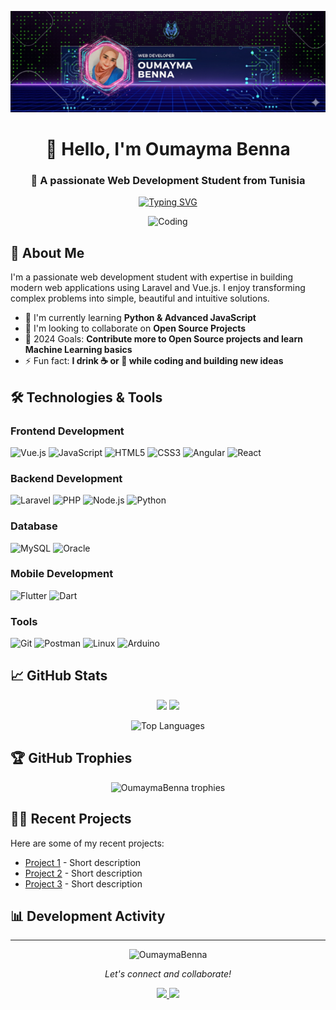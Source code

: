 ![Banner](https://github.com/OumaymaBenna/OumaymaBenna/blob/main/img.png)

<h1 align="center">👋 Hello, I'm Oumayma Benna</h1>
<h3 align="center">🚀 A passionate Web Development Student from Tunisia</h3>

<p align="center">
  <a href="https://git.io/typing-svg">
    <img src="https://readme-typing-svg.demolab.com?font=Fira+Code&pause=1000&color=FF7F50&center=true&vCenter=true&width=435&lines=Full-Stack+Developer;Open-Source+Enthusiast;Problem+Solver" alt="Typing SVG" />
  </a>
</p>

<div align="center">
  <img alt="Coding" width="400" src="https://media.tenor.com/IF2JdxzmyN4AAAAi/coding-girl.gif">
</div>

## 📖 About Me

I'm a passionate web development student with expertise in building modern web applications using Laravel and Vue.js. I enjoy transforming complex problems into simple, beautiful and intuitive solutions.

- 🌱 I'm currently learning **Python & Advanced JavaScript**
- 👯 I'm looking to collaborate on **Open Source Projects**
- 🥅 2024 Goals: **Contribute more to Open Source projects and learn Machine Learning basics**
- ⚡ Fun fact: **I drink ☕ or 🍵 while coding and building new ideas**

## 🛠️ Technologies & Tools

### Frontend Development
![Vue.js](https://img.shields.io/badge/Vue.js-35495E?style=for-the-badge&logo=vuedotjs&logoColor=4FC08D)
![JavaScript](https://img.shields.io/badge/JavaScript-F7DF1E?style=for-the-badge&logo=javascript&logoColor=black)
![HTML5](https://img.shields.io/badge/HTML5-E34F26?style=for-the-badge&logo=html5&logoColor=white)
![CSS3](https://img.shields.io/badge/CSS3-1572B6?style=for-the-badge&logo=css3&logoColor=white)
![Angular](https://img.shields.io/badge/Angular-DD0031?style=for-the-badge&logo=angular&logoColor=white)
![React](https://img.shields.io/badge/React-20232A?style=for-the-badge&logo=react&logoColor=61DAFB)

### Backend Development
![Laravel](https://img.shields.io/badge/Laravel-FF2D20?style=for-the-badge&logo=laravel&logoColor=white)
![PHP](https://img.shields.io/badge/PHP-777BB4?style=for-the-badge&logo=php&logoColor=white)
![Node.js](https://img.shields.io/badge/Node.js-339933?style=for-the-badge&logo=nodedotjs&logoColor=white)
![Python](https://img.shields.io/badge/Python-3776AB?style=for-the-badge&logo=python&logoColor=white)

### Database
![MySQL](https://img.shields.io/badge/MySQL-4479A1?style=for-the-badge&logo=mysql&logoColor=white)
![Oracle](https://img.shields.io/badge/Oracle-F80000?style=for-the-badge&logo=oracle&logoColor=white)

### Mobile Development
![Flutter](https://img.shields.io/badge/Flutter-02569B?style=for-the-badge&logo=flutter&logoColor=white)
![Dart](https://img.shields.io/badge/Dart-0175C2?style=for-the-badge&logo=dart&logoColor=white)

### Tools
![Git](https://img.shields.io/badge/Git-F05032?style=for-the-badge&logo=git&logoColor=white)
![Postman](https://img.shields.io/badge/Postman-FF6C37?style=for-the-badge&logo=postman&logoColor=white)
![Linux](https://img.shields.io/badge/Linux-FCC624?style=for-the-badge&logo=linux&logoColor=black)
![Arduino](https://img.shields.io/badge/Arduino-00979D?style=for-the-badge&logo=arduino&logoColor=white)

## 📈 GitHub Stats

<p align="center">
  <img width="48%" src="https://github-readme-stats.vercel.app/api?username=OumaymaBenna&show_icons=true&theme=radical" />
  <img width="48%" src="https://github-readme-streak-stats.herokuapp.com/?user=OumaymaBenna&theme=radical" />
</p>

<p align="center">
  <img src="https://github-readme-stats.vercel.app/api/top-langs/?username=OumaymaBenna&layout=compact&theme=radical&langs_count=8" alt="Top Languages" />
</p>

## 🏆 GitHub Trophies

<p align="center"> 
  <img src="https://github-profile-trophy.vercel.app/?username=OumaymaBenna&theme=radical&no-frame=true&row=1&column=7" alt="OumaymaBenna trophies" />
</p>

## 👨‍💻 Recent Projects

Here are some of my recent projects:

- [Project 1](https://github.com/OumaymaBenna/project1) - Short description
- [Project 2](https://github.com/OumaymaBenna/project2) - Short description  
- [Project 3](https://github.com/OumaymaBenna/project3) - Short description

## 📊 Development Activity

<!--START_SECTION:waka-->
<!--END_SECTION:waka-->

---

<p align="center">
  <img src="https://komarev.com/ghpvc/?username=OumaymaBenna&label=Profile%20views&color=0e75b6&style=flat" alt="OumaymaBenna" /> 
</p>

<p align="center">
  <i>Let's connect and collaborate!</i>
</p>

<p align="center">
  <a href="https://www.linkedin.com/in/oumayma-benna-05072b332/">
    <img src="https://img.shields.io/badge/LinkedIn-0077B5?style=for-the-badge&logo=linkedin&logoColor=white" />
  </a>
  <a href="mailto:oumaymabenna422@gmail.com">
    <img src="https://img.shields.io/badge/Gmail-D14836?style=for-the-badge&logo=gmail&logoColor=white" />
  </a>
</p>
